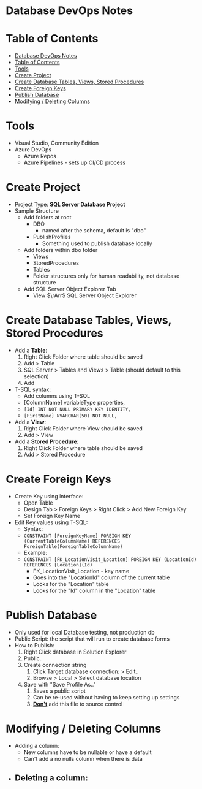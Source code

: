 # Database DevOps Notes

# Table of Contents


<!-- @import "[TOC]" {cmd="toc" depthFrom=1 depthTo=6 orderedList=false} -->

<!-- code_chunk_output -->

- [Database DevOps Notes](#database-devops-notes)
- [Table of Contents](#table-of-contents)
- [Tools](#tools)
- [Create Project](#create-project)
- [Create Database Tables, Views, Stored Procedures](#create-database-tables-views-stored-procedures)
- [Create Foreign Keys](#create-foreign-keys)
- [Publish Database](#publish-database)
- [Modifying / Deleting Columns](#modifying-deleting-columns)

<!-- /code_chunk_output -->

# Tools

- Visual Studio, Community Edition
- Azure DevOps
  - Azure Repos
  - Azure Pipelines - sets up CI/CD process

# Create Project

- Project Type: **SQL Server Database Project**
- Sample Structure
  - Add folders at root
    - DBO
      - named after the schema, default is "dbo"
    - PublishProfiles
      - Something used to publish database locally
  - Add folders within dbo folder
    - Views
    - StoredProcedures
    - Tables
    - Folder structures only for human readability, not database structure
  - Add SQL Server Object Explorer Tab
    - View $\rArr$ SQL Server Object Explorer

# Create Database Tables, Views, Stored Procedures

- Add a **Table**:
  1) Right Click Folder where table should be saved
  2) Add > Table
  3) SQL Server > Tables and Views > Table (should default to this selection)
  4) Add
- T-SQL syntax:
  - Add columns using T-SQL 
  - [ColumnName] variableType properties,
  - `[Id] INT NOT NULL PRIMARY KEY IDENTITY,`
  - `[FirstName] NVARCHAR(50) NOT NULL,`
- Add a **View**:
  1) Right Click Folder where View should be saved
  2) Add > View
- Add a **Stored Procedure**:
  1) Right Click Folder where table should be saved
  2) Add > Stored Procedure

# Create Foreign Keys

- Create Key using interface:
  - Open Table
  - Design Tab > Foreign Keys > Right Click > Add New Foreign Key
  - Set Foreign Key Name
- Edit Key values using T-SQL:
  - Syntax:
  - `CONSTRAINT [ForeignKeyName] FOREIGN KEY (CurrentTableColumnName) REFERENCES ForeignTable(ForeignTableColumnName)`
  - Example:
  - `CONSTRAINT [FK_LocationVisit_Location] FOREIGN KEY (LocationId) REFERENCES [Location](Id)`
    - FK_LocationVisit_Location - key name
    - Goes into the "LocationId" column of the current table
    - Looks for the "Location" table
    - Looks for the "Id" column in the "Location" table

# Publish Database

- Only used for local Database testing, not production db
- Public Script: the script that will run to create database forms
- How to Publish:
  1) Right Click database in Solution Explorer
  2) Public..
  3) Create connection string
     1) Click Target database connection: > Edit..
     2) Browse > Local > Select database location
  4) Save with "Save Profile As.."
     1) Saves a public script
     2) Can be re-used without having to keep setting up settings
     3) <u>**Don't**</u> add this file to source control

# Modifying / Deleting Columns

- Adding a column:
  - New columns have to be nullable or have a default
  - Can't add a no nulls column when there is data
- Deleting a column:
  - 




